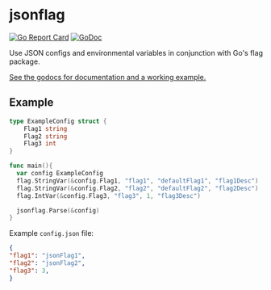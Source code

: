 # jsonflag

[![Go Report Card](https://goreportcard.com/badge/github.com/zamicol/jsonflag)](https://goreportcard.com/report/github.com/zamicol/jsonflag)
[![GoDoc](https://godoc.org/github.com/zamicol/jsonflag?status.svg)](https://godoc.org/github.com/zamicol/jsonflag)


Use JSON configs and environmental variables in conjunction with Go's flag package.

[See the godocs for documentation and a working example.](https://godoc.org/github.com/zamicol/jsonflag)


## Example
```go
type ExampleConfig struct {
	Flag1 string
	Flag2 string
	Flag3 int
}

func main(){
  var config ExampleConfig
  flag.StringVar(&config.Flag1, "flag1", "defaultFlag1", "flag1Desc")
  flag.StringVar(&config.Flag2, "flag2", "defaultFlag2", "flag2Desc")
  flag.IntVar(&config.Flag3, "flag3", 1, "flag3Desc")

  jsonflag.Parse(&config)
}
```

Example `config.json` file:
```json
{
"flag1": "jsonFlag1",
"flag2": "jsonFlag2",
"flag3": 3,
}
```

